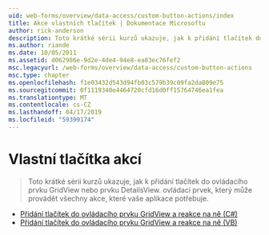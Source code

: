 ```yaml
---
uid: web-forms/overview/data-access/custom-button-actions/index
title: Akce vlastních tlačítek | Dokumentace Microsoftu
author: rick-anderson
description: Toto krátké sérii kurzů ukazuje, jak k přidání tlačítek do ovládacího prvku GridView nebo prvku DetailsView. ovládací prvek, který může provádět všechny akce, které vaše aplikace potřebuje.
ms.author: riande
ms.date: 10/05/2011
ms.assetid: d062986e-9d2e-4de4-94e8-ea83ec76fef2
msc.legacyurl: /web-forms/overview/data-access/custom-button-actions
msc.type: chapter
ms.openlocfilehash: f1e03432d543d94fb03c579b39c09fa2da809e75
ms.sourcegitcommit: 0f1119340e4464720cfd16d0ff15764746ea1fea
ms.translationtype: MT
ms.contentlocale: cs-CZ
ms.lasthandoff: 04/17/2019
ms.locfileid: "59399174"
---
```

# <a name="custom-button-actions"></a>Vlastní tlačítka akcí

> Toto krátké sérii kurzů ukazuje, jak k přidání tlačítek do ovládacího prvku GridView nebo prvku DetailsView. ovládací prvek, který může provádět všechny akce, které vaše aplikace potřebuje.


- [Přidání tlačítek do ovládacího prvku GridView a reakce na ně (C#)](adding-and-responding-to-buttons-to-a-gridview-cs.md)
- [Přidání tlačítek do ovládacího prvku GridView a reakce na ně (VB)](adding-and-responding-to-buttons-to-a-gridview-vb.md)
